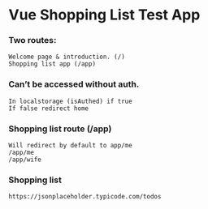 # Vue Shopping List Test App

### Two routes:
	Welcome page & introduction. (/)
	Shopping list app (/app)

###  Can’t be accessed without auth.
	In localstorage (isAuthed) if true
	If false redirect home

### Shopping list route (/app)
	Will redirect by default to app/me
	/app/me
  	/app/wife

### Shopping list 
	https://jsonplaceholder.typicode.com/todos
  
